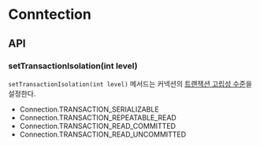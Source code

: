# Conntection

## API

### setTransactionIsolation(int level)
`setTransactionIsolation(int level)` 메서드는 커넥션의 [트랜잭션 고립성 수준](Isolation%20Level)을 설정한다.

* Connection.TRANSACTION_SERIALIZABLE
* Connection.TRANSACTION_REPEATABLE_READ
* Connection.TRANSACTION_READ_COMMITTED
* Connection.TRANSACTION_READ_UNCOMMITTED